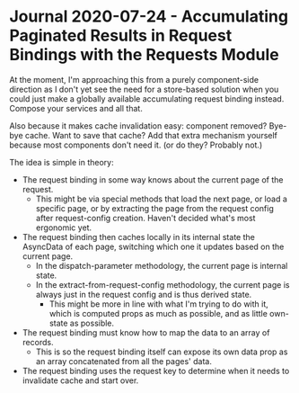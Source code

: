 Journal 2020-07-24 - Accumulating Paginated Results in Request Bindings with the Requests Module
========

At the moment, I'm approaching this from a purely component-side direction as I don't yet see the need for a store-based solution when you could just make a globally available accumulating request binding instead.  Compose your services and all that.

Also because it makes cache invalidation easy: component removed?  Bye-bye cache.  Want to save that cache?  Add that extra mechanism yourself because most components don't need it. (or do they?  Probably not.)

The idea is simple in theory:

- The request binding in some way knows about the current page of the request.
    - This might be via special methods that load the next page, or load a specific page, or by extracting the page from the request config after request-config creation.  Haven't decided what's most ergonomic yet.
- The request binding then caches locally in its internal state the AsyncData of each page, switching which one it updates based on the current page.
    - In the dispatch-parameter methodology, the current page is internal state.
    - In the extract-from-request-config methodology, the current page is always just in the request config and is thus derived state.
        - This might be more in line with what I'm trying to do with it, which is computed props as much as possible, and as little own-state as possible.
- The request binding must know how to map the data to an array of records.
    - This is so the request binding itself can expose its own data prop as an array concatenated from all the pages' data.
- The request binding uses the request key to determine when it needs to invalidate cache and start over.
